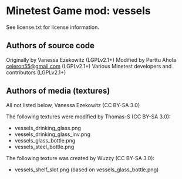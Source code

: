 Minetest Game mod: vessels
==========================
See license.txt for license information.

Authors of source code
----------------------
Originally by Vanessa Ezekowitz (LGPLv2.1+)
Modified by Perttu Ahola <celeron55@gmail.com> (LGPLv2.1+)
Various Minetest developers and contributors (LGPLv2.1+)

Authors of media (textures)
---------------------------
All not listed below, Vanessa Ezekowitz (CC BY-SA 3.0)

The following textures were modified by Thomas-S (CC BY-SA 3.0):
* vessels_drinking_glass.png
* vessels_drinking_glass_inv.png
* vessels_glass_bottle.png
* vessels_steel_bottle.png

The following texture was created by Wuzzy (CC BY-SA 3.0):
* vessels_shelf_slot.png (based on vessels_glass_bottle.png)
